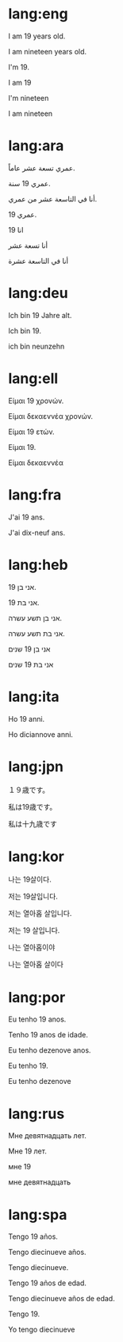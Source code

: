 # lang:eng

I am 19 years old.

I am nineteen years old.

I'm 19.

I am 19

I'm nineteen

I am nineteen

# lang:ara

عمري تسعة عشر عاماً.

عمري 19 سنة.

أنا في التاسعة عشر من عمري.

عمري 19.

انا 19

أنا تسعة عشر

أنا في التاسعة عشرة

# lang:deu

Ich bin 19 Jahre alt.

Ich bin 19.

ich bin neunzehn

# lang:ell

Είμαι 19 χρονών.

Είμαι δεκαεννέα χρονών.

Είμαι 19 ετών.

Είμαι 19.

Είμαι δεκαεννέα

# lang:fra

J'ai 19 ans.

J'ai dix-neuf ans.

# lang:heb

אני בן 19.

אני בת 19.

אני בן תשע עשרה.

אני בת תשע עשרה.

אני בן 19 שנים

אני בת 19 שנים

# lang:ita

Ho 19 anni.

Ho diciannove anni.

# lang:jpn

１９歳です。

私は19歳です。

私は十九歳です

# lang:kor

나는 19살이다.

저는 19살입니다.

저는 열아홉 살입니다.

저는 19 살입니다.

나는 열아홉이야

나는 열아홉 살이다

# lang:por

Eu tenho 19 anos.

Tenho 19 anos de idade.

Eu tenho dezenove anos.

Eu tenho 19.

Eu tenho dezenove

# lang:rus

Мне девятнадцать лет.

Мне 19 лет.

мне 19

мне девятнадцать

# lang:spa

Tengo 19 años.

Tengo diecinueve años.

Tengo diecinueve.

Tengo 19 años de edad.

Tengo diecinueve años de edad.

Tengo 19.

Yo tengo diecinueve